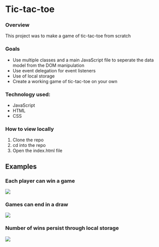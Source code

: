 # Tic-tac-toe
### Overview
This project was to make a game of tic-tac-toe from scratch

### Goals
- Use multiple classes and a main JavaScript file to seperate the data model from the DOM manipulation
- Use event delegation for event listeners
- Use of local storage
- Create a working game of tic-tac-toe on your own

### Technology used:
- JavaScript
- HTML
- CSS

### How to view locally
1. Clone the repo
2. cd into the repo
3. Open the index.html file

## Examples
### Each player can win a game
![](https://media.giphy.com/media/ObLF9wgibsNTrJi1Wl/giphy.gif)

### Games can end in a draw
![](https://media.giphy.com/media/tGwBHgXRAgxAsQpA6X/giphy.gif)

### Number of wins persist through local storage
![](https://media.giphy.com/media/0YSqonhIaNcmP8Pzt8/giphy.gif)
